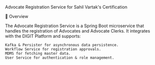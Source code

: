 Advocate Registration Service for Sahil Vartak's Certification

📌 Overview

The Advocate Registration Service is a Spring Boot microservice that handles the registration of Advocates and Advocate Clerks.
It integrates with the DIGIT Platform and supports:

    Kafka & Persister for asynchronous data persistence.
    Workflow Service for registration approvals.
    MDMS for fetching master data.
    User Service for authentication & role management.